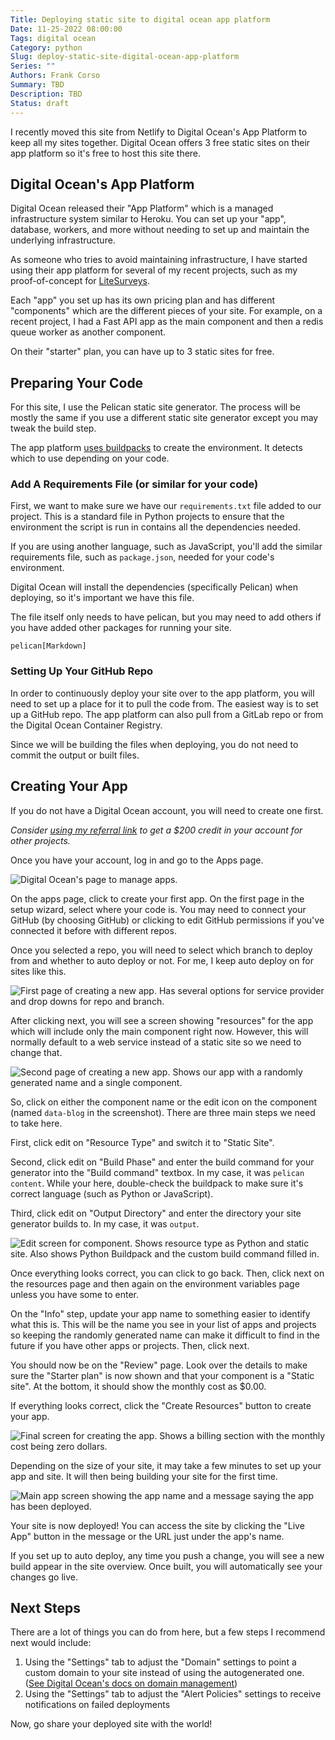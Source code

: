 ```yaml
---
Title: Deploying static site to digital ocean app platform
Date: 11-25-2022 08:00:00
Tags: digital ocean
Category: python
Slug: deploy-static-site-digital-ocean-app-platform
Series: ""
Authors: Frank Corso
Summary: TBD
Description: TBD
Status: draft
---
```

I recently moved this site from Netlify to Digital Ocean's App Platform to keep all my sites together. Digital Ocean offers 3 free static sites on their app platform so it's free to host this site there.

## Digital Ocean's App Platform

Digital Ocean released their "App Platform" which is a managed infrastructure system similar to Heroku. You can set up your "app", database, workers, and more without needing to set up and maintain the underlying infrastructure.

As someone who tries to avoid maintaining infrastructure, I have started using their app platform for several of my recent projects, such as my proof-of-concept for [LiteSurveys](https://litesurveys.com). 

Each "app" you set up has its own pricing plan and has different "components" which are the different pieces of your site. For example, on a recent project, I had a Fast API app as the main component and then a redis queue worker as another component. 

On their "starter" plan, you can have up to 3 static sites for free.

## Preparing Your Code

For this site, I use the Pelican static site generator. The process will be mostly the same if you use a different static site generator except you may tweak the build step.

The app platform [uses buildpacks](https://docs.digitalocean.com/products/app-platform/reference/buildpacks/) to create the environment. It detects which to use depending on your code.

### Add A Requirements File (or similar for your code)

First, we want to make sure we have our `requirements.txt` file added to our project. This is a standard file in Python projects to ensure that the environment the script is run in contains all the dependencies needed.

If you are using another language, such as JavaScript, you'll add the similar requirements file, such as `package.json`, needed for your code's environment.

Digital Ocean will install the dependencies (specifically Pelican) when deploying, so it's important we have this file.

The file itself only needs to have pelican, but you may need to add others if you have added other packages for running your site.

```
pelican[Markdown]
```

### Setting Up Your GitHub Repo

In order to continuously deploy your site over to the app platform, you will need to set up a place for it to pull the code from. The easiest way is to set up a GitHub repo. The app platform can also pull from a GitLab repo or from the Digital Ocean Container Registry.

Since we will be building the files when deploying, you do not need to commit the output or built files. 

## Creating Your App

If you do not have a Digital Ocean account, you will need to create one first.

_Consider [using my referral link](https://m.do.co/c/f21fe7d1f89d) to get a $200 credit in your account for other projects._

Once you have your account, log in and go to the Apps page.

![Digital Ocean's page to manage apps.]({static}/images/digital-ocean-app-platform.png)

On the apps page, click to create your first app. On the first page in the setup wizard, select where your code is. You may need to connect your GitHub (by choosing GitHub) or clicking to edit GitHub permissions if you've connected it before with different repos.

Once you selected a repo, you will need to select which branch to deploy from and whether to auto deploy or not. For me, I keep auto deploy on for sites like this.

![First page of creating a new app. Has several options for service provider and drop downs for repo and branch.]({static}/images/digital-ocean-create-app-step-1.png)

After clicking next, you will see a screen showing "resources" for the app which will include only the main component right now. However, this will normally default to a web service instead of a static site so we need to change that.

![Second page of creating a new app. Shows our app with a randomly generated name and a single component.]({static}/images/digital-ocean-create-app-step-2.png)

So, click on either the component name or the edit icon on the component (named `data-blog` in the screenshot). There are three main steps we need to take here.

First, click edit on "Resource Type" and switch it to "Static Site".

Second, click edit on "Build Phase" and enter the build command for your generator into the "Build command" textbox. In my case, it was `pelican content`. While your here, double-check the buildpack to make sure it's correct language (such as Python or JavaScript).

Third, click edit on "Output Directory" and enter the directory your site generator builds to. In my case, it was `output`.

![Edit screen for component. Shows resource type as Python and static site. Also shows Python Buildpack and the custom build command filled in.]({static}/images/digital-ocean-create-app-step-3.png)

Once everything looks correct, you can click to go back. Then, click next on the resources page and then again on the environment variables page unless you have some to enter.

On the "Info" step, update your app name to something easier to identify what this is. This will be the name you see in your list of apps and projects so keeping the randomly generated name can make it difficult to find in the future if you have other apps or projects. Then, click next.

You should now be on the "Review" page. Look over the details to make sure the "Starter plan" is now shown and that your component is a "Static site". At the bottom, it should show the monthly cost as $0.00.

If everything looks correct, click the "Create Resources" button to create your app.

![Final screen for creating the app. Shows a billing section with the monthly cost being zero dollars.]({static}/images/digital-ocean-create-app-step-3.png)

Depending on the size of your site, it may take a few minutes to set up your app and site. It will then being building your site for the first time.

![Main app screen showing the app name and a message saying the app has been deployed.]({static}/images/digital-ocean-app-deployed.png)

Your site is now deployed! You can access the site by clicking the "Live App" button in the message or the URL just under the app's name.

If you set up to auto deploy, any time you push a change, you will see a new build appear in the site overview. Once built, you will automatically see your changes go live.

## Next Steps
There are a lot of things you can do from here, but a few steps I recommend next would include:

1. Using the "Settings" tab to adjust the "Domain" settings to point a custom domain to your site instead of using the autogenerated one. ([See Digital Ocean's docs on domain management](https://docs.digitalocean.com/products/app-platform/how-to/manage-domains/))
2. Using the "Settings" tab to adjust the "Alert Policies" settings to receive notifications on failed deployments

Now, go share your deployed site with the world!
